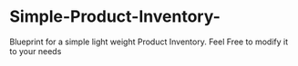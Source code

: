 # Simple-Product-Inventory-

Blueprint for a simple light weight Product Inventory. 
Feel Free to modify it to your needs
